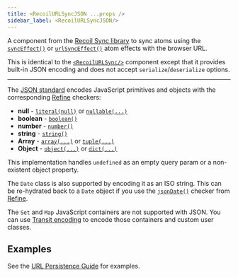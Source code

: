 ```yaml
---
title: <RecoilURLSyncJSON ...props />
sidebar_label: <RecoilURLSyncJSON/>
---
```


A component from the [Recoil Sync library](/docs/recoil-sync/introduction) to sync atoms using the [`syncEffect()`](/docs/recoil-sync/api/syncEffect) or [`urlSyncEffect()`](/docs/recoil-sync/api/urlSyncEffect) atom effects with the browser URL.

This is identical to the [`<RecoilURLSync/>`](/docs/recoil-sync/api/RecoilURLSync) component except that it provides built-in JSON encoding and does not accept `serialize`/`deserialize` options.

---

The [JSON standard](https://en.wikipedia.org/wiki/JSON) encodes JavaScript primitives and objects with the corresponding [Refine](/docs/refine/introduction) checkers:
* **null** - [`literal(null)`](/docs/refine/api/Primitive_Checkers#literal) or [`nullable(...)`](/docs/refine/api/Primitive_Checkers#nullable)
* **boolean** - [`boolean()`](/docs/refine/api/Primitive_Checkers#boolean)
* **number** - [`number()`](/docs/refine/api/Primitive_Checkers#number)
* **string** - [`string()`](/docs/refine/api/Primitive_Checkers#string)
* **Array** - [`array(...)`](/docs/refine/api/Collection_Checkers#array) or [`tuple(...)`](/docs/refine/api/Collection_Checkers#tuple)
* **Object** - [`object(...)`](/docs/refine/api/Collection_Checkers#object) or [`dict(...)`](/docs/refine/api/Collection_Checkers#dict)

This implementation handles `undefined` as an empty query param or a non-existent object property.

The `Date` class is also supported by encoding it as an ISO string.  This can be re-hydrated back to a `Date` object if you use the [`jsonDate()`](/docs/refine/api/Primitive_Checkers#jsondate) checker from [Refine](/docs/refine/introduction).

The `Set` and `Map` JavaScript containers are not supported with JSON.  You can use [Transit encoding](/docs/recoil-sync/api/RecoilURLSyncTransit) to encode those containers and custom user classes.

## Examples

See the [URL Persistence Guide](/docs/recoil-sync/url-persistence) for examples.
